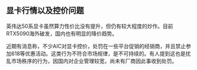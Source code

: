 ## 显卡行情以及控价问题

英伟达50系显卡虽然算力性价比没有提升，但仍有较大程度的炒作。目前RTX5090海外破发，国内也有明显的降价趋势。

近期有消息称，不少AIC对显卡控价，处罚在一些平台促销的经销商，并且禁止参加618等优惠活动。这类行为不符合市场规律，是不可持续的。有人提到这也是扰乱市场秩序的行为，因国内对企业管理较宽，尚未有厂商因此事收到处罚。
